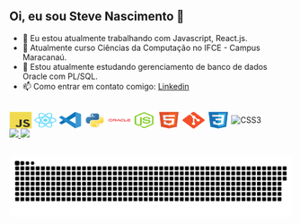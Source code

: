 ## Oi, eu sou Steve Nascimento 👋

- 🔭 Eu estou atualmente trabalhando com Javascript, React.js.
- 🌱 Atualmente curso Ciências da Computação no IFCE - Campus Maracanaú.
- 👾 Estou atualmente estudando gerenciamento de banco de dados Oracle com PL/SQL.
- 📫 Como entrar em contato comigo: <a href="https://www.linkedin.com/in/steve-nascimento-15057516b">Linkedin</a>

<div style="display: inline_block"><br>
  <img align="center" alt="Java Script" height="30" width="40" src="https://raw.githubusercontent.com/devicons/devicon/00f02ef57fb7601fd1ddcc2fe6fe670fef3ae3e4/icons/javascript/javascript-original.svg">
  <img align="center" alt="React" height="30" width="40" src="https://raw.githubusercontent.com/devicons/devicon/00f02ef57fb7601fd1ddcc2fe6fe670fef3ae3e4/icons/react/react-original.svg"/>
  <img align="center" alt="VS Code" height="30" width="40" src="https://raw.githubusercontent.com/devicons/devicon/00f02ef57fb7601fd1ddcc2fe6fe670fef3ae3e4/icons/vscode/vscode-original.svg"/>
  <img align="center" alt="Python" height="30" width="40" src="https://raw.githubusercontent.com/devicons/devicon/00f02ef57fb7601fd1ddcc2fe6fe670fef3ae3e4/icons/python/python-original.svg"/>
  <img align="center" alt="Oracle" height="30" width="40" src="https://raw.githubusercontent.com/devicons/devicon/00f02ef57fb7601fd1ddcc2fe6fe670fef3ae3e4/icons/oracle/oracle-original.svg"/>
  <img align="center" alt="Node.js" height="30" width="40" src="https://raw.githubusercontent.com/devicons/devicon/00f02ef57fb7601fd1ddcc2fe6fe670fef3ae3e4/icons/nodejs/nodejs-original.svg"/>
  <img align="center" alt="HTML5" height="30" width="40" src="https://raw.githubusercontent.com/devicons/devicon/00f02ef57fb7601fd1ddcc2fe6fe670fef3ae3e4/icons/html5/html5-original.svg"/>
  <img align="center" alt="Git" height="30" width="40" src="https://raw.githubusercontent.com/devicons/devicon/00f02ef57fb7601fd1ddcc2fe6fe670fef3ae3e4/icons/git/git-original.svg"/>
  <img align="center" alt="CSS3" height="30" width="40" src="https://raw.githubusercontent.com/devicons/devicon/00f02ef57fb7601fd1ddcc2fe6fe670fef3ae3e4/icons/css3/css3-original.svg"/>


<img align="center" alt="CSS3" src="https://c.tenor.com/10Zdx_RXqgcAAAAM/programming-crazy.gif"/>
<div>
  <a href="https://github.com/SteveNascimento">
  <img height="180em" src="https://github-readme-stats.vercel.app/api?username=SteveNascimento&show_icons=true&theme=dark&include_all_commits=true&count_private=true"/>
  <img height="180em" src="https://github-readme-stats.vercel.app/api/top-langs/?username=SteveNascimento&layout=compact&langs_count=7&theme=dark"/>
</div>
  
  ##
  
  ![Snake animation](https://github.com/SteveNascimento/SteveNascimento/blob/output/github-contribution-grid-snake.svg)
</div>
